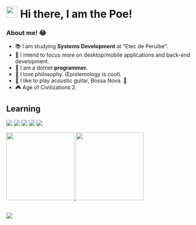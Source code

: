 <h1><img src="https://emojis.slackmojis.com/emojis/images/1570211625/6611/wave-animated.gif?1570211625" width="30"/> Hi there, I am the Poe!</h1>



### About me! 😂

<ul>
  <li>📚 I am studying <strong>Systems Development</strong> at  "Etec de Peruíbe".</li>
  <li>🔎 I intend to focus more on desktop/mobile applications and back-end development.</li>
  <li>📖 I am a dotnet <strong>programmer.</strong></li>
  <li>🧠 I love philosophy. (Epistemology is cool).</li>
  <li>🎵 I like to play acoustic guitar, Bossa Nova. 💛</li>
  <li>🎮 Age of Civilizations 2. </li>
</ul>


## Learning

<p>
<img src="https://img.shields.io/badge/-C%23-purple"/>
<img src="https://img.shields.io/badge/-Python-blue"/>
<img src="https://img.shields.io/badge/-JavaScript-yellow"/>
<img src="https://img.shields.io/badge/-HTML-orange"/>
<img src="https://img.shields.io/badge/-CSS-blueviolet"/>
</p>

<div>
  <a href="https://github.com/iamthepoe">
  <img height="180em" src="https://github-readme-stats.vercel.app/api?username=iamthepoe&show_icons=true&theme=dark&include_all_commits=true&count_private=true">
  <img height="180em" src="https://github-readme-stats.vercel.app/api/top-langs/?username=iamthepoe&layout=compact&langs_count=7&theme=dark">
</div>

## 
<img src="https://s3.amazonaws.com/user-media.venngage.com/606523-d5c9300b1cee04df819588c30d94f9c4.gif"/>
